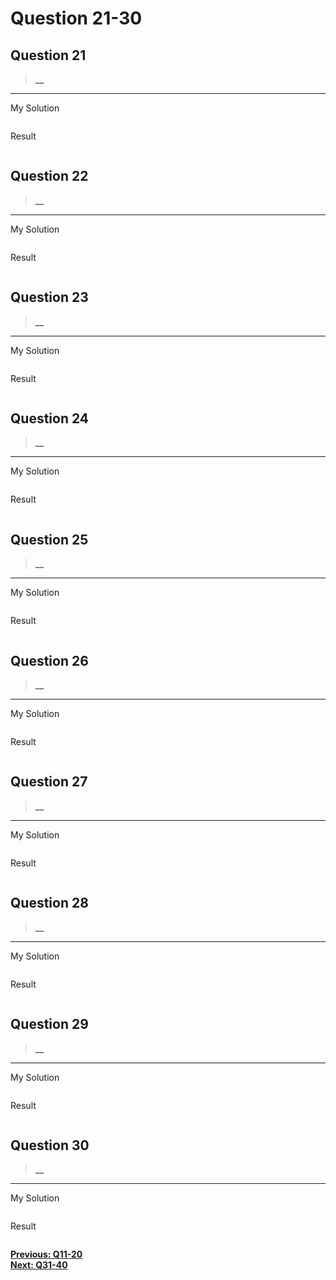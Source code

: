 # Question 21-30

## Question 21

> **__**  

---
My Solution

```python

```

Result

```python

```

## Question 22

> **__**  

---
My Solution

```python

```

Result

```python

```

## Question 23

> **__**  

---
My Solution

```python

```

Result

```python

```

## Question 24

> **__**  

---
My Solution

```python

```

Result

```python

```

## Question 25

> **__**  

---
My Solution

```python

```

Result

```python

```

## Question 26

> **__**  

---
My Solution

```python

```

Result

```python

```

## Question 27

> **__**  

---
My Solution

```python

```

Result

```python

```

## Question 28

> **__**  

---
My Solution

```python

```

Result

```python

```

## Question 29

> **__**  

---
My Solution

```python

```

Result

```python

```

## Question 30

> **__**  

---
My Solution

```python

```

Result

```python

```

[**Previous: Q11-20**](https://github.com/polo871209/break-the-ice-with-python/blob/main/md/Question%2011-20.md "Q11-20")  
[**Next: Q31-40**](https://github.com/polo871209/break-the-ice-with-python/blob/main/md/Question%2031-40.md "Q31-40")
